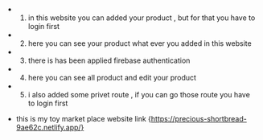 - 1. in this website you can added your product , but for that you have to login first
- 2. here you can see your product what ever you added in this website
- 3. there is has been applied firebase authentication
- 4. here you can see all product and edit your product
- 5. i also added some privet route , if you can go those route you have to login first

- this is my toy market place website link {https://precious-shortbread-9ae62c.netlify.app/}
